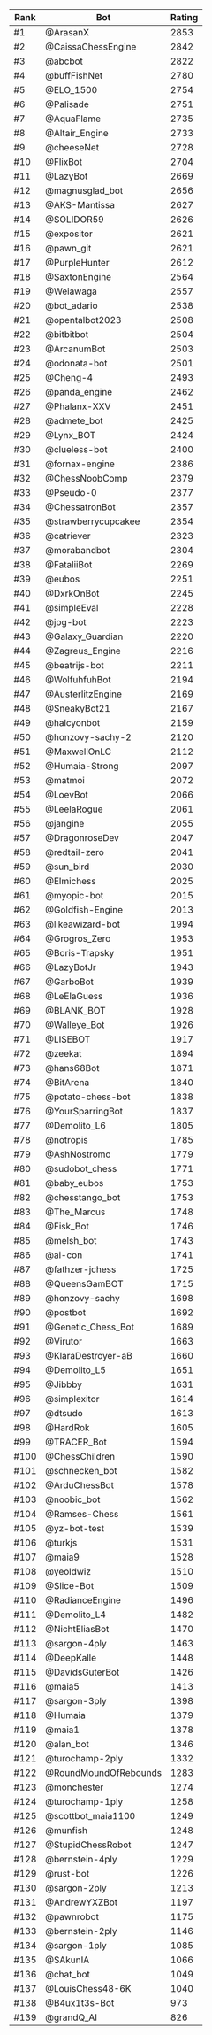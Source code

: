 Rank|Bot|Rating
---|---|---
#1|@ArasanX|2853
#2|@CaissaChessEngine|2842
#3|@abcbot|2822
#4|@buffFishNet|2780
#5|@ELO_1500|2754
#6|@Palisade|2751
#7|@AquaFlame|2735
#8|@Altair_Engine|2733
#9|@cheeseNet|2728
#10|@FlixBot|2704
#11|@LazyBot|2669
#12|@magnusglad_bot|2656
#13|@AKS-Mantissa|2627
#14|@SOLIDOR59|2626
#15|@expositor|2621
#16|@pawn_git|2621
#17|@PurpleHunter|2612
#18|@SaxtonEngine|2564
#19|@Weiawaga|2557
#20|@bot_adario|2538
#21|@opentalbot2023|2508
#22|@bitbitbot|2504
#23|@ArcanumBot|2503
#24|@odonata-bot|2501
#25|@Cheng-4|2493
#26|@panda_engine|2462
#27|@Phalanx-XXV|2451
#28|@admete_bot|2425
#29|@Lynx_BOT|2424
#30|@clueless-bot|2400
#31|@fornax-engine|2386
#32|@ChessNoobComp|2379
#33|@Pseudo-0|2377
#34|@ChessatronBot|2357
#35|@strawberrycupcakee|2354
#36|@catriever|2323
#37|@morabandbot|2304
#38|@FataliiBot|2269
#39|@eubos|2251
#40|@DxrkOnBot|2245
#41|@simpleEval|2228
#42|@jpg-bot|2223
#43|@Galaxy_Guardian|2220
#44|@Zagreus_Engine|2216
#45|@beatrijs-bot|2211
#46|@WolfuhfuhBot|2194
#47|@AusterlitzEngine|2169
#48|@SneakyBot21|2167
#49|@halcyonbot|2159
#50|@honzovy-sachy-2|2120
#51|@MaxwellOnLC|2112
#52|@Humaia-Strong|2097
#53|@matmoi|2072
#54|@LoevBot|2066
#55|@LeelaRogue|2061
#56|@jangine|2055
#57|@DragonroseDev|2047
#58|@redtail-zero|2041
#59|@sun_bird|2030
#60|@Elmichess|2025
#61|@myopic-bot|2015
#62|@Goldfish-Engine|2013
#63|@likeawizard-bot|1994
#64|@Grogros_Zero|1953
#65|@Boris-Trapsky|1951
#66|@LazyBotJr|1943
#67|@GarboBot|1939
#68|@LeElaGuess|1936
#69|@BLANK_BOT|1928
#70|@Walleye_Bot|1926
#71|@LISEBOT|1917
#72|@zeekat|1894
#73|@hans68Bot|1871
#74|@BitArena|1840
#75|@potato-chess-bot|1838
#76|@YourSparringBot|1837
#77|@Demolito_L6|1805
#78|@notropis|1785
#79|@AshNostromo|1779
#80|@sudobot_chess|1771
#81|@baby_eubos|1753
#82|@chesstango_bot|1753
#83|@The_Marcus|1748
#84|@Fisk_Bot|1746
#85|@melsh_bot|1743
#86|@ai-con|1741
#87|@fathzer-jchess|1725
#88|@QueensGamBOT|1715
#89|@honzovy-sachy|1698
#90|@postbot|1692
#91|@Genetic_Chess_Bot|1689
#92|@Virutor|1663
#93|@KlaraDestroyer-aB|1660
#94|@Demolito_L5|1651
#95|@Jibbby|1631
#96|@simplexitor|1614
#97|@dtsudo|1613
#98|@HardRok|1605
#99|@TRACER_Bot|1594
#100|@ChessChildren|1590
#101|@schnecken_bot|1582
#102|@ArduChessBot|1578
#103|@noobic_bot|1562
#104|@Ramses-Chess|1561
#105|@yz-bot-test|1539
#106|@turkjs|1531
#107|@maia9|1528
#108|@yeoldwiz|1510
#109|@Slice-Bot|1509
#110|@RadianceEngine|1496
#111|@Demolito_L4|1482
#112|@NichtEliasBot|1470
#113|@sargon-4ply|1463
#114|@DeepKalle|1448
#115|@DavidsGuterBot|1426
#116|@maia5|1413
#117|@sargon-3ply|1398
#118|@Humaia|1379
#119|@maia1|1378
#120|@alan_bot|1346
#121|@turochamp-2ply|1332
#122|@RoundMoundOfRebounds|1283
#123|@monchester|1274
#124|@turochamp-1ply|1258
#125|@scottbot_maia1100|1249
#126|@munfish|1248
#127|@StupidChessRobot|1247
#128|@bernstein-4ply|1229
#129|@rust-bot|1226
#130|@sargon-2ply|1213
#131|@AndrewYXZBot|1197
#132|@pawnrobot|1175
#133|@bernstein-2ply|1146
#134|@sargon-1ply|1085
#135|@SAkunIA|1066
#136|@chat_bot|1049
#137|@LouisChess48-6K|1040
#138|@B4ux1t3s-Bot|973
#139|@grandQ_AI|826
